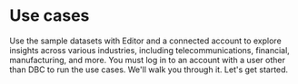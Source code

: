 # Use cases


Use the sample datasets with Editor and a connected account to explore insights across various industries, including telecommunications, financial, manufacturing, and more. You must log in to an account with a user other than DBC to run the use cases. We'll walk you through it. Let's get started.

